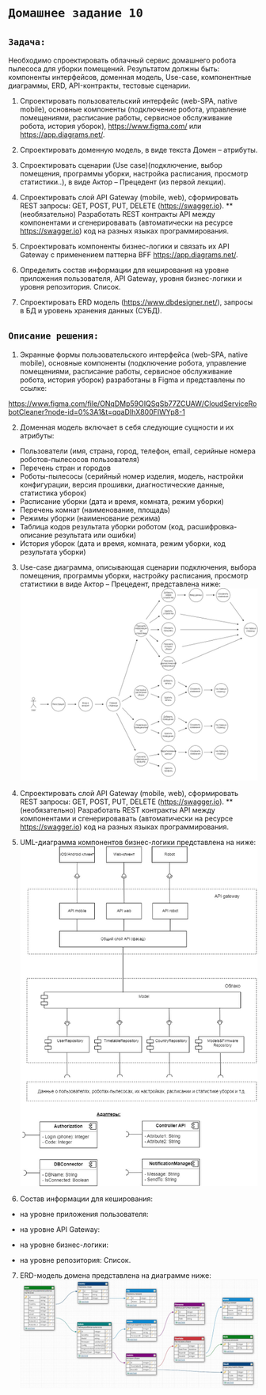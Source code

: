 # `Домашнее задание 10`

## `Задача:`

Необходимо спроектировать облачный сервис домашнего робота пылесоса для уборки помещений.
Результатом должны быть: компоненты интерфейсов, доменная модель, Use-case, компонентные диаграммы, ERD, API-контракты, тестовые сценарии.

1. Спроектировать пользовательский интерфейс (web-SPA, native mobile), основные компоненты (подключение робота, управление помещениями, расписание работы, сервисное обслуживание робота, история уборок), https://www.figma.com/ или https://app.diagrams.net/.

2. Спроектировать доменную модель, в виде текста Домен – атрибуты.

3. Спроектировать сценарии (Use case)(подключение, выбор помещения, программы уборки, настройка расписания, просмотр статистики..), в виде Актор – Прецедент (из первой лекции).

4. Спроектировать слой API Gateway (mobile, web), сформировать REST запросы: GET, POST, PUT, DELETE (https://swagger.io).
** (необязательно) Разработать REST контракты API между компонентами и сгенерировавать (автоматически на ресурсе https://swagger.io) код на разных языках программирования.

5. Спроектировать компоненты бизнес-логики и связать их API Gateway с применением паттерна BFF https://app.diagrams.net/.

6. Определить состав информации для кеширования на уровне приложения пользователя, API Gateway, уровня бизнес-логики и уровня репозитория. Список.

7. Спроектировать ERD модель (https://www.dbdesigner.net/), запросы в БД и уровень хранения данных (СУБД).

## `Описание решения:`

1. Экранные формы пользовательского интерфейса (web-SPA, native mobile), основные компоненты (подключение робота, управление помещениями, расписание работы, сервисное обслуживание робота, история уборок) разработаны в Figma и представлены по ссылке:

https://www.figma.com/file/ONqDMp59OIQSqSb77ZCUAW/CloudServiceRobotCleaner?node-id=0%3A1&t=qqaDIhX800FIWYp8-1

2. Доменная модель включает в себя следующие сущности и их атрибуты:
  * Пользователи (имя, страна, город, телефон, email, серийные номера роботов-пылесосов пользователя)
  * Перечень стран и городов
  * Роботы-пылесосы (серийный номер изделия, модель, настройки конфигурации, версия прошивки, диагностические данные, статистика уборок)
  * Расписание уборки (дата и время, комната, режим уборки) 
  * Перечень комнат (наименование, площадь)
  * Режимы уборки (наименование режима)
  * Таблица кодов результата уборки роботом (код, расшифровка-описание результата или ошибки)
  * История уборок (дата и время, комната, режим уборки, код результата уборки)

3. Use-case диаграмма, описывающая сценарии подключения, выбора помещения, программы уборки, настройку расписания, просмотр статистики в виде Актор – Прецедент, представлена ниже:
![Use-case_diagram](img/Use_case_diagram.jpg)


4. Спроектировать слой API Gateway (mobile, web), сформировать REST запросы: GET, POST, PUT, DELETE (https://swagger.io).
** (необязательно) Разработать REST контракты API между компонентами и сгенерировавать (автоматически на ресурсе https://swagger.io) код на разных языках программирования.

5. UML-диаграмма компонентов бизнес-логики представлена на ниже:
![UML-diagram](img/UML_diagram.jpg)

6. Состав информации для кеширования:

* на уровне приложения пользователя:

* на уровне API Gateway:

* на уровне бизнес-логики:

* на уровне репозитория: Список.

7. ERD-модель домена представлена на диаграмме ниже:
![ERD-model](img/ERD_model.jpg)
